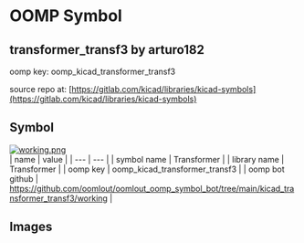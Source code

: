 # OOMP Symbol  
## transformer_transf3  by arturo182  
  
oomp key: oomp_kicad_transformer_transf3  
  
source repo at: [https://gitlab.com/kicad/libraries/kicad-symbols](https://gitlab.com/kicad/libraries/kicad-symbols)  
## Symbol  
  
[![working.png](working_600.png)](working.png)  
| name | value | 
| --- | --- | 
| symbol name | Transformer | 
| library name | Transformer | 
| oomp key | oomp_kicad_transformer_transf3 | 
| oomp bot github | https://github.com/oomlout/oomlout_oomp_symbol_bot/tree/main/kicad_transformer_transf3/working | 
## Images  
